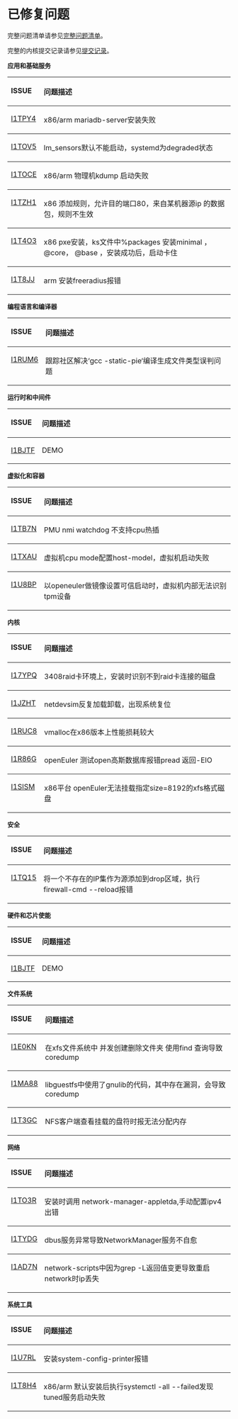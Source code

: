 # 已修复问题<a name="ZH-CN_TOPIC_0225731125"></a>

完整问题清单请参见[完整问题清单](https://gitee.com/organizations/src-openeuler/issues)。

完整的内核提交记录请参见[提交记录](https://gitee.com/openeuler/kernel/commits/openEuler-1.0-LTS)。

**应用和基础服务**
<a name="table_fixed_1"></a>
<table><thead align="left"><tr id="row104971596432"><th class="cellrowborder" valign="top" width="9.66%" id="mcps1.2.3.1.1"><p id="p1649720994313"><a name="p1649720994313"></a><a name="p1649720994313"></a>ISSUE</p>
</th>
<th class="cellrowborder" valign="top" width="90.34%" id="mcps1.2.3.1.2"><p id="p8497129114312"><a name="p8497129114312"></a><a name="p8497129114312"></a>问题描述</p>
</th>
</tr>
</thead>
<tbody><tr id="row449716974316"><td class="cellrowborder" valign="top" width="9.66%" headers="mcps1.2.3.1.1 "><p id="p34974920436"><a name="p34974920436"></a><a name="p34974920436"></a><a href="https://gitee.com/src-openeuler/mariadb/issues/I1TPY4" target="_blank" rel="noopener noreferrer">I1TPY4</a></p>
</td>
<td class="cellrowborder" valign="top" width="90.34%" headers="mcps1.2.3.1.2 "><p id="p74971293436"><a name="p74971293436"></a><a name="p74971293436"></a><span>x86/arm mariadb-server安装失败</span></p>
</td>
<tbody><tr id="row449716974316"><td class="cellrowborder" valign="top" width="9.66%" headers="mcps1.2.3.1.1 "><p id="p34974920436"><a name="p34974920436"></a><a name="p34974920436"></a><a href="https://gitee.com/src-openeuler/lm_sensors/issues/I1TOV5" target="_blank" rel="noopener noreferrer">I1TOV5</a></p>
</td>
<td class="cellrowborder" valign="top" width="90.34%" headers="mcps1.2.3.1.2 "><p id="p74971293436"><a name="p74971293436"></a><a name="p74971293436"></a><span>lm_sensors默认不能启动，systemd为degraded状态</span></p>
</td>
<tbody><tr id="row449716974316"><td class="cellrowborder" valign="top" width="9.66%" headers="mcps1.2.3.1.1 "><p id="p34974920436"><a name="p34974920436"></a><a name="p34974920436"></a><a href="https://gitee.com/src-openeuler/kexec-tools/issues/I1TOCE" target="_blank" rel="noopener noreferrer">I1TOCE</a></p>
</td>
<td class="cellrowborder" valign="top" width="90.34%" headers="mcps1.2.3.1.2 "><p id="p74971293436"><a name="p74971293436"></a><a name="p74971293436"></a><span>x86/arm 物理机kdump 启动失败</span></p>
</td>
<tbody><tr id="row449716974316"><td class="cellrowborder" valign="top" width="9.66%" headers="mcps1.2.3.1.1 "><p id="p34974920436"><a name="p34974920436"></a><a name="p34974920436"></a><a href="https://gitee.com/src-openeuler/firewalld/issues/I1TZH1" target="_blank" rel="noopener noreferrer">I1TZH1</a></p>
</td>
<td class="cellrowborder" valign="top" width="90.34%" headers="mcps1.2.3.1.2 "><p id="p74971293436"><a name="p74971293436"></a><a name="p74971293436"></a><span>x86 添加规则，允许目的端口80，来自某机器源ip 的数据包，规则不生效</span></p>
</td>
<tbody><tr id="row449716974316"><td class="cellrowborder" valign="top" width="9.66%" headers="mcps1.2.3.1.1 "><p id="p34974920436"><a name="p34974920436"></a><a name="p34974920436"></a><a href="https://gitee.com/src-openeuler/lvm2/issues/I1T4O3" target="_blank" rel="noopener noreferrer">I1T4O3</a></p>
</td>
<td class="cellrowborder" valign="top" width="90.34%" headers="mcps1.2.3.1.2 "><p id="p74971293436"><a name="p74971293436"></a><a name="p74971293436"></a><span>x86 pxe安装，ks文件中%packages 安装minimal ， @core， @base ，安装成功后，启动卡住</span></p>
</td>
<tbody><tr id="row449716974316"><td class="cellrowborder" valign="top" width="9.66%" headers="mcps1.2.3.1.1 "><p id="p34974920436"><a name="p34974920436"></a><a name="p34974920436"></a><a href="https://gitee.com/src-openeuler/freeradius/issues/I1T8JJ" target="_blank" rel="noopener noreferrer">I1T8JJ</a></p>
</td>
<td class="cellrowborder" valign="top" width="90.34%" headers="mcps1.2.3.1.2 "><p id="p74971293436"><a name="p74971293436"></a><a name="p74971293436"></a><span>arm 安装freeradius报错</span></p>
</td>
</tr>
</tr>
</tbody>
</table>

**编程语言和编译器**
<a name="table_fixed_2"></a>
<table><thead align="left"><tr id="row104971596432"><th class="cellrowborder" valign="top" width="9.66%" id="mcps1.2.3.1.1"><p id="p1649720994313"><a name="p1649720994313"></a><a name="p1649720994313"></a>ISSUE</p>
</th>
<th class="cellrowborder" valign="top" width="90.34%" id="mcps1.2.3.1.2"><p id="p8497129114312"><a name="p8497129114312"></a><a name="p8497129114312"></a>问题描述</p>
</th>
</tr>
</thead>
<tbody><tr id="row449716974316"><td class="cellrowborder" valign="top" width="9.66%" headers="mcps1.2.3.1.1 "><p id="p34974920436"><a name="p34974920436"></a><a name="p34974920436"></a><a href="https://gitee.com/src-openeuler/file/issues/I1RUM6" target="_blank" rel="noopener noreferrer">I1RUM6</a></p>
</td>
<td class="cellrowborder" valign="top" width="90.34%" headers="mcps1.2.3.1.2 "><p id="p74971293436"><a name="p74971293436"></a><a name="p74971293436"></a><span>跟踪社区解决‘gcc -static-pie‘编译生成文件类型误判问题</span></p>
</td>
</tr>
</tr>
</tbody>
</table>

**运行时和中间件**
<a name="table_fixed_3"></a>
<table><thead align="left"><tr id="row104971596432"><th class="cellrowborder" valign="top" width="9.66%" id="mcps1.2.3.1.1"><p id="p1649720994313"><a name="p1649720994313"></a><a name="p1649720994313"></a>ISSUE</p>
</th>
<th class="cellrowborder" valign="top" width="90.34%" id="mcps1.2.3.1.2"><p id="p8497129114312"><a name="p8497129114312"></a><a name="p8497129114312"></a>问题描述</p>
</th>
</tr>
</thead>
<tbody><tr id="row449716974316"><td class="cellrowborder" valign="top" width="9.66%" headers="mcps1.2.3.1.1 "><p id="p34974920436"><a name="p34974920436"></a><a name="p34974920436"></a><a href="https://gitee.com/openeuler/kernel/issues/I1BJTF?from=project-issue" target="_blank" rel="noopener noreferrer">I1BJTF</a></p>
</td>
<td class="cellrowborder" valign="top" width="90.34%" headers="mcps1.2.3.1.2 "><p id="p74971293436"><a name="p74971293436"></a><a name="p74971293436"></a><span>DEMO</span></p>
</td>
</tr>
</tr>
</tbody>
</table>

**虚拟化和容器**
<a name="table_fixed_4"></a>
<table><thead align="left"><tr id="row104971596432"><th class="cellrowborder" valign="top" width="9.66%" id="mcps1.2.3.1.1"><p id="p1649720994313"><a name="p1649720994313"></a><a name="p1649720994313"></a>ISSUE</p>
</th>
<th class="cellrowborder" valign="top" width="90.34%" id="mcps1.2.3.1.2"><p id="p8497129114312"><a name="p8497129114312"></a><a name="p8497129114312"></a>问题描述</p>
</th>
</tr>
</thead>
<tbody><tr id="row449716974316"><td class="cellrowborder" valign="top" width="9.66%" headers="mcps1.2.3.1.1 "><p id="p34974920436"><a name="p34974920436"></a><a name="p34974920436"></a><a href="https://gitee.com/openeuler/kernel/issues/I1TB7N?from=project-issue" target="_blank" rel="noopener noreferrer">I1TB7N</a></p>
</td>
<td class="cellrowborder" valign="top" width="90.34%" headers="mcps1.2.3.1.2 "><p id="p74971293436"><a name="p74971293436"></a><a name="p74971293436"></a><span>PMU nmi watchdog 不支持cpu热插</span></p>
</td>
<tbody><tr id="row449716974316"><td class="cellrowborder" valign="top" width="9.66%" headers="mcps1.2.3.1.1 "><p id="p34974920436"><a name="p34974920436"></a><a name="p34974920436"></a><a href="https://gitee.com/openeuler/kernel/issues/I1TXAU?from=project-issue" target="_blank" rel="noopener noreferrer">I1TXAU</a></p>
</td>
<td class="cellrowborder" valign="top" width="90.34%" headers="mcps1.2.3.1.2 "><p id="p74971293436"><a name="p74971293436"></a><a name="p74971293436"></a><span>虚拟机cpu mode配置host-model，虚拟机启动失败</span></p>
</td>
<tbody><tr id="row449716974316"><td class="cellrowborder" valign="top" width="9.66%" headers="mcps1.2.3.1.1 "><p id="p34974920436"><a name="p34974920436"></a><a name="p34974920436"></a><a href="https://gitee.com/openeuler/kernel/issues/I1U8BP?from=project-issue" target="_blank" rel="noopener noreferrer">I1U8BP</a></p>
</td>
<td class="cellrowborder" valign="top" width="90.34%" headers="mcps1.2.3.1.2 "><p id="p74971293436"><a name="p74971293436"></a><a name="p74971293436"></a><span>以openeuler做镜像设置可信启动时，虚拟机内部无法识别tpm设备</span></p>
</td>
</tr>
</tr>
</tbody>
</table>

**内核**
<a name="table_fixed_6"></a>
<table><thead align="left"><tr id="row104971596432"><th class="cellrowborder" valign="top" width="9.66%" id="mcps1.2.3.1.1"><p id="p1649720994313"><a name="p1649720994313"></a><a name="p1649720994313"></a>ISSUE</p>
</th>
<th class="cellrowborder" valign="top" width="90.34%" id="mcps1.2.3.1.2"><p id="p8497129114312"><a name="p8497129114312"></a><a name="p8497129114312"></a>问题描述</p>
</th>
</tr>
</thead>
<tbody><tr id="row449716974316"><td class="cellrowborder" valign="top" width="9.66%" headers="mcps1.2.3.1.1 "><p id="p34974920436"><a name="p34974920436"></a><a name="p34974920436"></a><a href="https://gitee.com/openeuler/kernel/issues/I17YPQ?from=project-issue" target="_blank" rel="noopener noreferrer">I17YPQ</a></p>
</td>
<td class="cellrowborder" valign="top" width="90.34%" headers="mcps1.2.3.1.2 "><p id="p74971293436"><a name="p74971293436"></a><a name="p74971293436"></a><span>3408raid卡环境上，安装时识别不到raid卡连接的磁盘 </span></p>
</td>
<tbody><tr id="row449716974316"><td class="cellrowborder" valign="top" width="9.66%" headers="mcps1.2.3.1.1 "><p id="p34974920436"><a name="p34974920436"></a><a name="p34974920436"></a><a href="https://gitee.com/openeuler/kernel/issues/I1JZHT?from=project-issue" target="_blank" rel="noopener noreferrer">I1JZHT</a></p>
</td>
<td class="cellrowborder" valign="top" width="90.34%" headers="mcps1.2.3.1.2 "><p id="p74971293436"><a name="p74971293436"></a><a name="p74971293436"></a><span>netdevsim反复加载卸载，出现系统复位 </span></p>
</td>
<tbody><tr id="row449716974316"><td class="cellrowborder" valign="top" width="9.66%" headers="mcps1.2.3.1.1 "><p id="p34974920436"><a name="p34974920436"></a><a name="p34974920436"></a><a href="https://gitee.com/openeuler/kernel/issues/I1RUC8?from=project-issue" target="_blank" rel="noopener noreferrer">I1RUC8</a></p>
</td>
<td class="cellrowborder" valign="top" width="90.34%" headers="mcps1.2.3.1.2 "><p id="p74971293436"><a name="p74971293436"></a><a name="p74971293436"></a><span>vmalloc在x86版本上性能损耗较大 </span></p>
</td>
<tbody><tr id="row449716974316"><td class="cellrowborder" valign="top" width="9.66%" headers="mcps1.2.3.1.1 "><p id="p34974920436"><a name="p34974920436"></a><a name="p34974920436"></a><a href="https://gitee.com/openeuler/kernel/issues/I1R86G?from=project-issue" target="_blank" rel="noopener noreferrer">I1R86G</a></p>
</td>
<td class="cellrowborder" valign="top" width="90.34%" headers="mcps1.2.3.1.2 "><p id="p74971293436"><a name="p74971293436"></a><a name="p74971293436"></a><span>openEuler 测试open高斯数据库报错pread 返回-EIO </span></p>
</td>
<tbody><tr id="row449716974316"><td class="cellrowborder" valign="top" width="9.66%" headers="mcps1.2.3.1.1 "><p id="p34974920436"><a name="p34974920436"></a><a name="p34974920436"></a><a href="https://gitee.com/openeuler/kernel/issues/I1SISM?from=project-issue" target="_blank" rel="noopener noreferrer">I1SISM</a></p>
</td>
<td class="cellrowborder" valign="top" width="90.34%" headers="mcps1.2.3.1.2 "><p id="p74971293436"><a name="p74971293436"></a><a name="p74971293436"></a><span>x86平台 openEuler无法挂载指定size=8192的xfs格式磁盘 </span></p>
</td>
</tr>
</tr>
</tbody>
</table>

**安全**
<a name="table_fixed_7"></a>
<table><thead align="left"><tr id="row104971596432"><th class="cellrowborder" valign="top" width="9.66%" id="mcps1.2.3.1.1"><p id="p1649720994313"><a name="p1649720994313"></a><a name="p1649720994313"></a>ISSUE</p>
</th>
<th class="cellrowborder" valign="top" width="90.34%" id="mcps1.2.3.1.2"><p id="p8497129114312"><a name="p8497129114312"></a><a name="p8497129114312"></a>问题描述</p>
</th>
</tr>
</thead>
<tbody><tr id="row449716974316"><td class="cellrowborder" valign="top" width="9.66%" headers="mcps1.2.3.1.1 "><p id="p34974920436"><a name="p34974920436"></a><a name="p34974920436"></a><a href="https://gitee.com/openeuler/kernel/issues/I1TQ15?from=project-issue" target="_blank" rel="noopener noreferrer">I1TQ15</a></p>
</td>
<td class="cellrowborder" valign="top" width="90.34%" headers="mcps1.2.3.1.2 "><p id="p74971293436"><a name="p74971293436"></a><a name="p74971293436"></a><span>将一个不存在的IP集作为源添加到drop区域，执行firewall-cmd --reload报错</span></p>
</td>
</tr>
</tr>
</tbody>
</table>

**硬件和芯片使能**
<a name="table_fixed_8"></a>
<table><thead align="left"><tr id="row104971596432"><th class="cellrowborder" valign="top" width="9.66%" id="mcps1.2.3.1.1"><p id="p1649720994313"><a name="p1649720994313"></a><a name="p1649720994313"></a>ISSUE</p>
</th>
<th class="cellrowborder" valign="top" width="90.34%" id="mcps1.2.3.1.2"><p id="p8497129114312"><a name="p8497129114312"></a><a name="p8497129114312"></a>问题描述</p>
</th>
</tr>
</thead>
<tbody><tr id="row449716974316"><td class="cellrowborder" valign="top" width="9.66%" headers="mcps1.2.3.1.1 "><p id="p34974920436"><a name="p34974920436"></a><a name="p34974920436"></a><a href="https://gitee.com/openeuler/kernel/issues/I1BJTF?from=project-issue" target="_blank" rel="noopener noreferrer">I1BJTF</a></p>
</td>
<td class="cellrowborder" valign="top" width="90.34%" headers="mcps1.2.3.1.2 "><p id="p74971293436"><a name="p74971293436"></a><a name="p74971293436"></a><span>DEMO</span></p>
</td>
</tr>
</tr>
</tbody>
</table>

**文件系统**
<a name="table_fixed_9"></a>
<table><thead align="left"><tr id="row104971596432"><th class="cellrowborder" valign="top" width="9.66%" id="mcps1.2.3.1.1"><p id="p1649720994313"><a name="p1649720994313"></a><a name="p1649720994313"></a>ISSUE</p>
</th>
<th class="cellrowborder" valign="top" width="90.34%" id="mcps1.2.3.1.2"><p id="p8497129114312"><a name="p8497129114312"></a><a name="p8497129114312"></a>问题描述</p>
</th>
</tr>
</thead>
<tbody><tr id="row449716974316"><td class="cellrowborder" valign="top" width="9.66%" headers="mcps1.2.3.1.1 "><p id="p34974920436"><a name="p34974920436"></a><a name="p34974920436"></a><a href="https://gitee.com/src-openeuler/findutils/issues/I1E0KN" target="_blank" rel="noopener noreferrer">I1E0KN</a></p>
</td>
<td class="cellrowborder" valign="top" width="90.34%" headers="mcps1.2.3.1.2 "><p id="p74971293436"><a name="p74971293436"></a><a name="p74971293436"></a><span>在xfs文件系统中 并发创建删除文件夹 使用find 查询导致coredump</span></p>
</td>
<tbody><tr id="row449716974316"><td class="cellrowborder" valign="top" width="9.66%" headers="mcps1.2.3.1.1 "><p id="p34974920436"><a name="p34974920436"></a><a name="p34974920436"></a><a href="https://gitee.com/src-openeuler/libguestfs/issues/I1MA88" target="_blank" rel="noopener noreferrer">I1MA88</a></p>
</td>
<td class="cellrowborder" valign="top" width="90.34%" headers="mcps1.2.3.1.2 "><p id="p74971293436"><a name="p74971293436"></a><a name="p74971293436"></a><span>libguestfs中使用了gnulib的代码，其中存在漏洞，会导致coredump</span></p>
</td>
<tbody><tr id="row449716974316"><td class="cellrowborder" valign="top" width="9.66%" headers="mcps1.2.3.1.1 "><p id="p34974920436"><a name="p34974920436"></a><a name="p34974920436"></a><a href="https://gitee.com/src-openeuler/nfs-utils/issues/I1T3GC" target="_blank" rel="noopener noreferrer">I1T3GC</a></p>
</td>
<td class="cellrowborder" valign="top" width="90.34%" headers="mcps1.2.3.1.2 "><p id="p74971293436"><a name="p74971293436"></a><a name="p74971293436"></a><span>NFS客户端查看挂载的盘符时报无法分配内存</span></p>
</td>
</tr>
</tr>
</tbody>
</table>

**网络**
<a name="table_fixed_11"></a>
<table><thead align="left"><tr id="row104971596432"><th class="cellrowborder" valign="top" width="9.66%" id="mcps1.2.3.1.1"><p id="p1649720994313"><a name="p1649720994313"></a><a name="p1649720994313"></a>ISSUE</p>
</th>
<th class="cellrowborder" valign="top" width="90.34%" id="mcps1.2.3.1.2"><p id="p8497129114312"><a name="p8497129114312"></a><a name="p8497129114312"></a>问题描述</p>
</th>
</tr>
</thead>
<tbody><tr id="row449716974316"><td class="cellrowborder" valign="top" width="9.66%" headers="mcps1.2.3.1.1 "><p id="p34974920436"><a name="p34974920436"></a><a name="p34974920436"></a><a href="https://gitee.com/src-openeuler/network-manager-applet/issues/I1TO3R" target="_blank" rel="noopener noreferrer">I1TO3R</a></p>
</td>
<td class="cellrowborder" valign="top" width="90.34%" headers="mcps1.2.3.1.2 "><p id="p74971293436"><a name="p74971293436"></a><a name="p74971293436"></a><span>安装时调用 network-manager-appletda,手动配置ipv4出错</span></p>
</td>
<tbody><tr id="row449716974316"><td class="cellrowborder" valign="top" width="9.66%" headers="mcps1.2.3.1.1 "><p id="p34974920436"><a name="p34974920436"></a><a name="p34974920436"></a><a href="https://gitee.com/src-openeuler/NetworkManager/issues/I1TYDG" target="_blank" rel="noopener noreferrer">I1TYDG</a></p>
</td>
<td class="cellrowborder" valign="top" width="90.34%" headers="mcps1.2.3.1.2 "><p id="p74971293436"><a name="p74971293436"></a><a name="p74971293436"></a><span>dbus服务异常导致NetworkManager服务不自愈</span></p>
</td>
<tbody><tr id="row449716974316"><td class="cellrowborder" valign="top" width="9.66%" headers="mcps1.2.3.1.1 "><p id="p34974920436"><a name="p34974920436"></a><a name="p34974920436"></a><a href="https://gitee.com/src-openeuler/initscripts/issues/I1AD7N" target="_blank" rel="noopener noreferrer">I1AD7N</a></p>
</td>
<td class="cellrowborder" valign="top" width="90.34%" headers="mcps1.2.3.1.2 "><p id="p74971293436"><a name="p74971293436"></a><a name="p74971293436"></a><span>network-scripts中因为grep -L返回值变更导致重启network时ip丢失</span></p>
</td>
</tr>
</tr>
</tbody>
</table>

**系统工具**
<a name="table_fixed_13"></a>
<table><thead align="left"><tr id="row104971596432"><th class="cellrowborder" valign="top" width="9.66%" id="mcps1.2.3.1.1"><p id="p1649720994313"><a name="p1649720994313"></a><a name="p1649720994313"></a>ISSUE</p>
</th>
<th class="cellrowborder" valign="top" width="90.34%" id="mcps1.2.3.1.2"><p id="p8497129114312"><a name="p8497129114312"></a><a name="p8497129114312"></a>问题描述</p>
</th>
</tr>
</thead>
<tbody><tr id="row449716974316"><td class="cellrowborder" valign="top" width="9.66%" headers="mcps1.2.3.1.1 "><p id="p34974920436"><a name="p34974920436"></a><a name="p34974920436"></a><a href="https://gitee.com/src-openeuler/system-config-printer/issues/I1U7RL" target="_blank" rel="noopener noreferrer">I1U7RL</a></p>
</td>
<td class="cellrowborder" valign="top" width="90.34%" headers="mcps1.2.3.1.2 "><p id="p74971293436"><a name="p74971293436"></a><a name="p74971293436"></a><span>安装system-config-printer报错</span></p>
</td><tbody><tr id="row449716974316"><td class="cellrowborder" valign="top" width="9.66%" headers="mcps1.2.3.1.1 "><p id="p34974920436"><a name="p34974920436"></a><a name="p34974920436"></a><a href="https://gitee.com/src-openeuler/tuned/issues/I1T8H4" target="_blank" rel="noopener noreferrer">I1T8H4</a></p>
</td>
<td class="cellrowborder" valign="top" width="90.34%" headers="mcps1.2.3.1.2 "><p id="p74971293436"><a name="p74971293436"></a><a name="p74971293436"></a><span>x86/arm 默认安装后执行systemctl -all --failed发现tuned服务启动失败</span></p>
</td>
</tr>
</tr>
</tbody>
</table>
